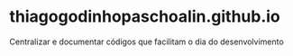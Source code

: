 # thiagogodinhopaschoalin.github.io
Centralizar e documentar códigos que facilitam o dia do desenvolvimento
